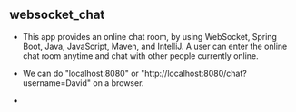 ## websocket_chat
* This app provides an online chat room, by using WebSocket, Spring Boot, Java, JavaScript, Maven, and IntelliJ. A user can enter the online chat room anytime and chat with other people currently online.

* We can do "localhost:8080" or "http://localhost:8080/chat?username=David" on a browser.

* 
